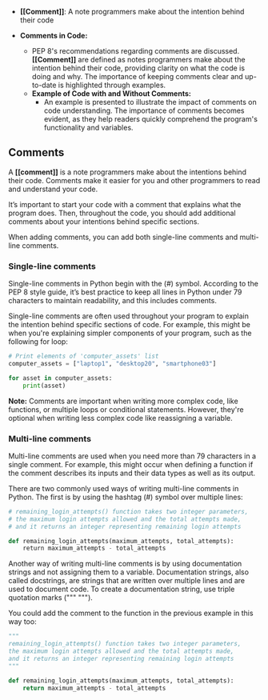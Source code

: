- **[[Comment]]**: A note programmers make about the intention behind their code

- **Comments in Code:**
	- PEP 8's recommendations regarding comments are discussed. **[[Comment]]** are defined as notes programmers make about the intention behind their code, providing clarity on what the code is doing and why. The importance of keeping comments clear and up-to-date is highlighted through examples.
	- **Example of Code with and Without Comments:**
		- An example is presented to illustrate the impact of comments on code understanding. The importance of comments becomes evident, as they help readers quickly comprehend the program's functionality and variables.

## Comments

A **[[comment]]** is a note programmers make about the intentions behind their code. Comments make it easier for you and other programmers to read and understand your code. 

It’s important to start your code with a comment that explains what the program does. Then, throughout the code, you should add additional comments about your intentions behind specific sections.

When adding comments, you can add both single-line comments and multi-line comments.

### **Single-line comments**

Single-line comments in Python begin with the (#) symbol. According to the PEP 8 style guide, it’s best practice to keep all lines in Python under 79 characters to maintain readability, and this includes comments.

Single-line comments are often used throughout your program to explain the intention behind specific sections of code. For example, this might be when you're explaining simpler components of your program, such as the following for loop:

```python
# Print elements of 'computer_assets' list
computer_assets = ["laptop1", "desktop20", "smartphone03"]

for asset in computer_assets:
    print(asset)
```

**Note:** Comments are important when writing more complex code, like functions, or multiple loops or conditional statements. However, they're optional when writing less complex code like reassigning a variable.

### **Multi-line comments**

Multi-line comments are used when you need more than 79 characters in a single comment. For example, this might occur when defining a function if the comment describes its inputs and their data types as well as its output. 

There are two commonly used ways of writing multi-line comments in Python. The first is by using the hashtag (#) symbol over multiple lines:

```python
# remaining_login_attempts() function takes two integer parameters,
# the maximum login attempts allowed and the total attempts made,
# and it returns an integer representing remaining login attempts

def remaining_login_attempts(maximum_attempts, total_attempts):
    return maximum_attempts - total_attempts
```

Another way of writing multi-line comments is by using documentation strings and not assigning them to a variable. Documentation strings, also called docstrings, are strings that are written over multiple lines and are used to document code. To create a documentation string, use triple quotation marks (""" """). 

You could add the comment to the function in the previous example in this way too:

```python
"""
remaining_login_attempts() function takes two integer parameters,
the maximum login attempts allowed and the total attempts made,
and it returns an integer representing remaining login attempts
"""

def remaining_login_attempts(maximum_attempts, total_attempts):
    return maximum_attempts - total_attempts
```
